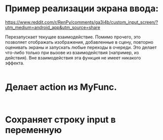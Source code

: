 # Пример реализации экрана ввода:
  https://www.reddit.com/r/RenPy/comments/ga3i4b/custom_input_screen/?utm_medium=android_app&utm_source=share

  Перезапускает текущее взаимодействие. Помимо прочего, это позволяет отображать изображения, добавленные в сцену, повторно оценивать экраны и запускать любые переходы в очереди.
  Это делает что-либо только при вызове из взаимодействия (например, из действия). Вне взаимодействия эта функция не имеет никакого эффекта.
```renpy.restart_interaction() 
```
  
# Делает action из MyFunc.
  ```MyAction = renpy.curry(MyFunc) 
  ```
  ```Action Function(MyFunc)
  ```
  
# Сохраняет строку input в переменную
  ```input value VariableInputValue("variable")
  ```
